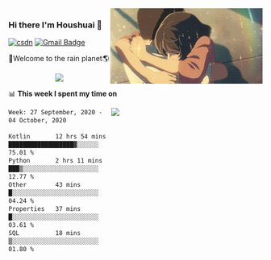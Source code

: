 <img  align='right' height="150" src="https://github.com/LikeRainDay/LikeRainDay/blob/master/pic/img_rain_1.gif?raw=true">



### Hi there I'm Houshuai :lemon:

[![csdn](https://img.shields.io/badge/-csdn-c14438?style=flat-square&logo=c&logoColor=white)](https://blog.csdn.net/qq_15807167)
[![Gmail Badge](https://img.shields.io/badge/-gmail-c14438?style=flat-square&logo=Gmail&logoColor=white&link=mailto:houshuai0816@gmail.com)](mailto:houshuai0816@gmail.com)

🚀Welcome to the rain planet🌎

<center>
<img align='center'  src="https://source.unsplash.com/random/1200x600">
</center>

📊 **This week I spent my time on**

<img align='right'   width="300" src="https://github-readme-stats.vercel.app/api?username=LikeRainDay&show_icons=true&title_color=fff&icon_color=79ff97&text_color=9f9f9f&bg_color=151515">

<!--START_SECTION:waka-->
```text
Week: 27 September, 2020 - 04 October, 2020

Kotlin       12 hrs 54 mins  ██████████████████▓░░░░░░   75.01 % 
Python       2 hrs 11 mins   ███▒░░░░░░░░░░░░░░░░░░░░░   12.77 % 
Other        43 mins         █░░░░░░░░░░░░░░░░░░░░░░░░   04.24 % 
Properties   37 mins         █░░░░░░░░░░░░░░░░░░░░░░░░   03.61 % 
SQL          18 mins         ▒░░░░░░░░░░░░░░░░░░░░░░░░   01.80 % 
```
<!--END_SECTION:waka-->
